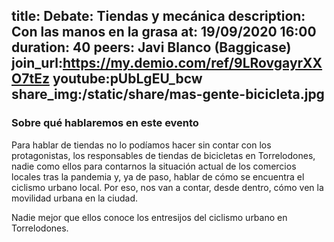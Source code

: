 title: Debate: Tiendas y mecánica
description: Con las manos en la grasa
at: 19/09/2020 16:00
duration: 40
peers: Javi Blanco (Baggicase)
join_url:https://my.demio.com/ref/9LRovgayrXXO7tEz
youtube:pUbLgEU_bcw
share_img:/static/share/mas-gente-bicicleta.jpg
----
### Sobre qué hablaremos en este evento

Para hablar de tiendas no lo podíamos hacer sin contar con los protagonistas, los responsables de tiendas de bicicletas en Torrelodones, nadie como ellos para contarnos la situación actual de los comercios locales tras la pandemia y, ya de paso, hablar de cómo se encuentra el ciclismo urbano local. Por eso, nos van a contar, desde dentro, cómo ven la movilidad urbana en la ciudad.

Nadie mejor que ellos conoce los entresijos del ciclismo urbano en Torrelodones.
